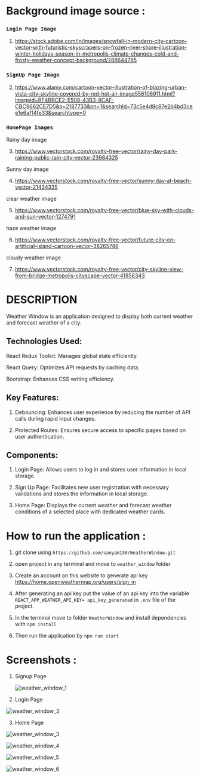# Background image source :

### `Login Page Image`

1. https://stock.adobe.com/in/images/snowfall-in-modern-city-cartoon-vector-with-futuristic-skyscrapers-on-frozen-river-shore-illustration-winter-holidays-season-in-metropolis-climate-changes-cold-and-frosty-weather-concept-background/288644785

### `SignUp Page Image`

2. https://www.alamy.com/cartoon-vector-illustration-of-blazing-urban-vista-city-skyline-covered-by-red-hot-air-image556106911.html?imageid=BF4BBCE2-E508-43B3-8CAF-CBC9662CE7D5&p=2187733&pn=1&searchId=73c5e4d8c87e2b4bd3cee1e6af14fe33&searchtype=0

### `HomePage Images`

Rainy day image

3.  https://www.vectorstock.com/royalty-free-vector/rainy-day-park-raining-public-rain-city-vector-23984325

Sunny day image

4. https://www.vectorstock.com/royalty-free-vector/sunny-day-at-beach-vector-21434335

clear weather image

5. https://www.vectorstock.com/royalty-free-vector/blue-sky-with-clouds-and-sun-vector-1274791

haze weather image

6. https://www.vectorstock.com/royalty-free-vector/future-city-on-artificial-island-cartoon-vector-38265786

cloudy weather image

7. https://www.vectorstock.com/royalty-free-vector/city-skyline-view-from-bridge-metropolis-cityscape-vector-41856343

# DESCRIPTION

Weather Window is an application designed to display both current weather and forecast weather of a city.

## Technologies Used:

React Redux Toolkit: Manages global state efficiently.

React Query: Optimizes API requests by caching data.

Bootstrap: Enhances CSS writing efficiency.

## Key Features:

1. Debouncing: Enhances user experience by reducing the number of API calls during rapid input changes.

2. Protected Routes: Ensures secure access to specific pages based on user authentication.

## Components:

1. Login Page: Allows users to log in and stores user information in local storage.

2. Sign Up Page: Facilitates new user registration with necessary validations and stores the information in local storage.

3. Home Page: Displays the current weather and forecast weather conditions of a selected place with dedicated weather cards.

# How to run the application :

1. git clone using `https://github.com/sanyam150/WeatherWindow.git`

2. open project in any terminal and move to `weather_window` folder

3. Create an account on this website to generate api key https://home.openweathermap.org/users/sign_in

4. After generating an api key put the value of an api key into the variable `REACT_APP_WEATHER_API_KEY= api_key_generated` in `.env` file of the project.

5. In the terminal move to folder `WeatherWindow` and install dependencies with `npm install`

6. Then run the application by `npm run start`

# Screenshots :

1. Signup Page
   
   ![weather_window_1](https://github.com/user-attachments/assets/c1a6ff1a-e2b5-4340-8e7e-0244e48b260d)

2. Login Page
   
![weather_window_2](https://github.com/user-attachments/assets/b0e471d7-411b-477b-9ecf-fbf45536820a)

3. Home Page

![weather_window_3](https://github.com/user-attachments/assets/3518ae3e-23b0-47b9-801a-920f68305685)

   ![weather_window_4](https://github.com/user-attachments/assets/29f74b0c-1f59-44e0-9b24-d6e9226fb667)

![weather_window_5](https://github.com/user-attachments/assets/a4a41114-fad4-4f09-9548-47d934ae2a62)

![weather_window_6](https://github.com/user-attachments/assets/685f1e3b-a995-4e7e-b303-dee8f6828cfa)


